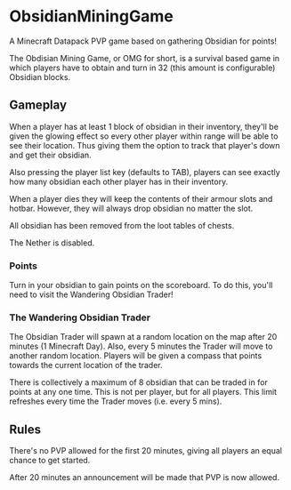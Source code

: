 # ObsidianMiningGame

A Minecraft Datapack PVP game based on gathering Obsidian for points!

The Obdisian Mining Game, or OMG for short, is a survival based game in which players have to obtain and turn in 32 (this amount is configurable) Obsidian blocks.

## Gameplay

When a player has at least 1 block of obsidian in their inventory, they'll be given the glowing effect so every other player within range will be able to see their location. Thus giving them the option to track that player's down and get their obsidian.

Also pressing the player list key (defaults to TAB), players can see exactly how many obsidian each other player has in their inventory.

When a player dies they will keep the contents of their armour slots and hotbar. However, they will always drop obsidian no matter the slot.

All obsidian has been removed from the loot tables of chests.

The Nether is disabled.

### Points
Turn in your obsidian to gain points on the scoreboard. To do this, you'll need to visit the Wandering Obsidian Trader!

### The Wandering Obsidian Trader
The Obsidian Trader will spawn at a random location on the map after 20 minutes (1 Minecraft Day).
Also, every 5 minutes the Trader will move to another random location.
Players will be given a compass that points towards the current location of the trader.

There is collectively a maximum of 8 obsidian that can be traded in for points at any one time. This is not per player, but for all players. This limit refreshes every time the Trader moves (i.e. every 5 mins).

## Rules

There's no PVP allowed for the first 20 minutes, giving all players an equal chance to get started.

After 20 minutes an announcement will be made that PVP is now allowed.
